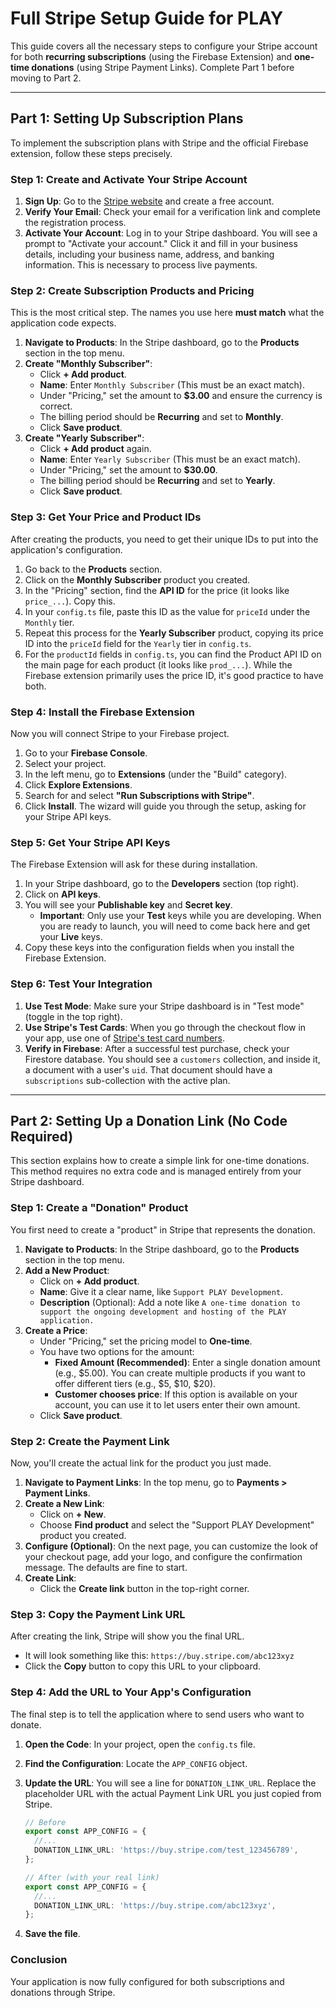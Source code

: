 # Full Stripe Setup Guide for PLAY

This guide covers all the necessary steps to configure your Stripe account for both **recurring subscriptions** (using the Firebase Extension) and **one-time donations** (using Stripe Payment Links). Complete Part 1 before moving to Part 2.

---

## Part 1: Setting Up Subscription Plans

To implement the subscription plans with Stripe and the official Firebase extension, follow these steps precisely.

### Step 1: Create and Activate Your Stripe Account
1.  **Sign Up**: Go to the [Stripe website](https://dashboard.stripe.com/register) and create a free account.
2.  **Verify Your Email**: Check your email for a verification link and complete the registration process.
3.  **Activate Your Account**: Log in to your Stripe dashboard. You will see a prompt to "Activate your account." Click it and fill in your business details, including your business name, address, and banking information. This is necessary to process live payments.

### Step 2: Create Subscription Products and Pricing
This is the most critical step. The names you use here **must match** what the application code expects.

1.  **Navigate to Products**: In the Stripe dashboard, go to the **Products** section in the top menu.
2.  **Create "Monthly Subscriber"**:
    *   Click **+ Add product**.
    *   **Name**: Enter `Monthly Subscriber` (This must be an exact match).
    *   Under "Pricing," set the amount to **$3.00** and ensure the currency is correct.
    *   The billing period should be **Recurring** and set to **Monthly**.
    *   Click **Save product**.
3.  **Create "Yearly Subscriber"**:
    *   Click **+ Add product** again.
    *   **Name**: Enter `Yearly Subscriber` (This must be an exact match).
    *   Under "Pricing," set the amount to **$30.00**.
    *   The billing period should be **Recurring** and set to **Yearly**.
    *   Click **Save product**.

### Step 3: Get Your Price and Product IDs
After creating the products, you need to get their unique IDs to put into the application's configuration.

1.  Go back to the **Products** section.
2.  Click on the **Monthly Subscriber** product you created.
3.  In the "Pricing" section, find the **API ID** for the price (it looks like `price_...`). Copy this.
4.  In your `config.ts` file, paste this ID as the value for `priceId` under the `Monthly` tier.
5.  Repeat this process for the **Yearly Subscriber** product, copying its price ID into the `priceId` field for the `Yearly` tier in `config.ts`.
6.  For the `productId` fields in `config.ts`, you can find the Product API ID on the main page for each product (it looks like `prod_...`). While the Firebase extension primarily uses the price ID, it's good practice to have both.

### Step 4: Install the Firebase Extension
Now you will connect Stripe to your Firebase project.

1.  Go to your **Firebase Console**.
2.  Select your project.
3.  In the left menu, go to **Extensions** (under the "Build" category).
4.  Click **Explore Extensions**.
5.  Search for and select **"Run Subscriptions with Stripe"**.
6.  Click **Install**. The wizard will guide you through the setup, asking for your Stripe API keys.

### Step 5: Get Your Stripe API Keys
The Firebase Extension will ask for these during installation.

1.  In your Stripe dashboard, go to the **Developers** section (top right).
2.  Click on **API keys**.
3.  You will see your **Publishable key** and **Secret key**.
    *   **Important**: Only use your **Test** keys while you are developing. When you are ready to launch, you will need to come back here and get your **Live** keys.
4.  Copy these keys into the configuration fields when you install the Firebase Extension.

### Step 6: Test Your Integration
1.  **Use Test Mode**: Make sure your Stripe dashboard is in "Test mode" (toggle in the top right).
2.  **Use Stripe's Test Cards**: When you go through the checkout flow in your app, use one of [Stripe's test card numbers](https://stripe.com/docs/testing#cards).
3.  **Verify in Firebase**: After a successful test purchase, check your Firestore database. You should see a `customers` collection, and inside it, a document with a user's `uid`. That document should have a `subscriptions` sub-collection with the active plan.

---

## Part 2: Setting Up a Donation Link (No Code Required)

This section explains how to create a simple link for one-time donations. This method requires no extra code and is managed entirely from your Stripe dashboard.

### Step 1: Create a "Donation" Product
You first need to create a "product" in Stripe that represents the donation.

1.  **Navigate to Products**: In the Stripe dashboard, go to the **Products** section in the top menu.
2.  **Add a New Product**:
    *   Click on **+ Add product**.
    *   **Name**: Give it a clear name, like `Support PLAY Development`.
    *   **Description** (Optional): Add a note like `A one-time donation to support the ongoing development and hosting of the PLAY application.`
3.  **Create a Price**:
    *   Under "Pricing," set the pricing model to **One-time**.
    *   You have two options for the amount:
        *   **Fixed Amount (Recommended)**: Enter a single donation amount (e.g., $5.00). You can create multiple products if you want to offer different tiers (e.g., $5, $10, $20).
        *   **Customer chooses price**: If this option is available on your account, you can use it to let users enter their own amount.
    *   Click **Save product**.

### Step 2: Create the Payment Link
Now, you'll create the actual link for the product you just made.

1.  **Navigate to Payment Links**: In the top menu, go to **Payments > Payment Links**.
2.  **Create a New Link**:
    *   Click on **+ New**.
    *   Choose **Find product** and select the "Support PLAY Development" product you created.
3.  **Configure (Optional)**: On the next page, you can customize the look of your checkout page, add your logo, and configure the confirmation message. The defaults are fine to start.
4.  **Create Link**:
    *   Click the **Create link** button in the top-right corner.

### Step 3: Copy the Payment Link URL
After creating the link, Stripe will show you the final URL.

*   It will look something like this: `https://buy.stripe.com/abc123xyz`
*   Click the **Copy** button to copy this URL to your clipboard.

### Step 4: Add the URL to Your App's Configuration
The final step is to tell the application where to send users who want to donate.

1.  **Open the Code**: In your project, open the `config.ts` file.
2.  **Find the Configuration**: Locate the `APP_CONFIG` object.
3.  **Update the URL**: You will see a line for `DONATION_LINK_URL`. Replace the placeholder URL with the actual Payment Link URL you just copied from Stripe.

    ```typescript
    // Before
    export const APP_CONFIG = {
      //...
      DONATION_LINK_URL: 'https://buy.stripe.com/test_123456789',
    };

    // After (with your real link)
    export const APP_CONFIG = {
      //...
      DONATION_LINK_URL: 'https://buy.stripe.com/abc123xyz',
    };
    ```

4.  **Save the file**.

### Conclusion
Your application is now fully configured for both subscriptions and donations through Stripe.